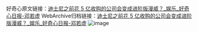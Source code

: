 好奇心原文链接：[迪士尼之前花 5 亿收购的公司会变成进阶版漫威？_娱乐_好奇心日报-邓若虚](https://www.qdaily.com/articles/2320.html)
WebArchive归档链接：[迪士尼之前花 5 亿收购的公司会变成进阶版漫威？_娱乐_好奇心日报-邓若虚](http://web.archive.org/web/20171205202758/http://www.qdaily.com:80/articles/2320.html)
![image](http://ww3.sinaimg.cn/large/007d5XDply1g3vc01x7hdj30u03wqhdt)